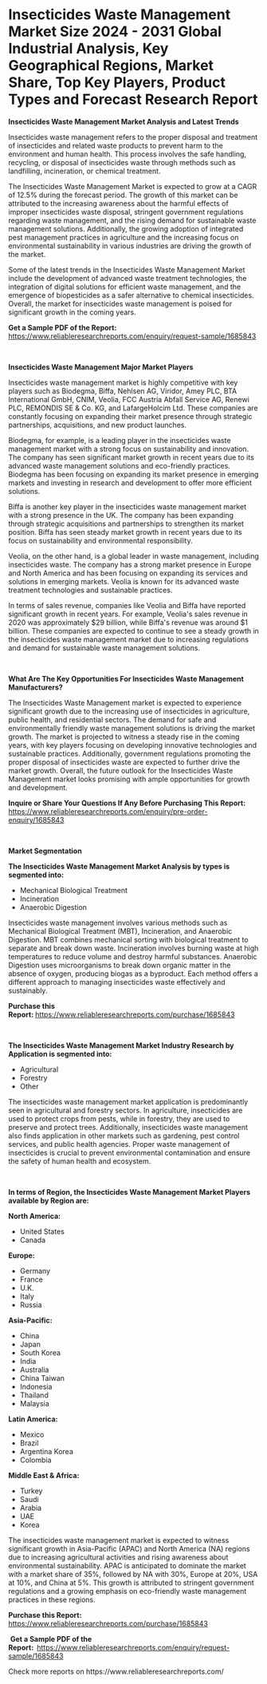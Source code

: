 <p><h1>Insecticides Waste Management Market Size 2024 - 2031 Global Industrial Analysis, Key Geographical Regions, Market Share, Top Key Players, Product Types and Forecast Research Report</h1></p><p><strong>Insecticides Waste Management Market Analysis and Latest Trends</strong></p>
<p><p>Insecticides waste management refers to the proper disposal and treatment of insecticides and related waste products to prevent harm to the environment and human health. This process involves the safe handling, recycling, or disposal of insecticides waste through methods such as landfilling, incineration, or chemical treatment.</p><p>The Insecticides Waste Management Market is expected to grow at a CAGR of 12.5% during the forecast period. The growth of this market can be attributed to the increasing awareness about the harmful effects of improper insecticides waste disposal, stringent government regulations regarding waste management, and the rising demand for sustainable waste management solutions. Additionally, the growing adoption of integrated pest management practices in agriculture and the increasing focus on environmental sustainability in various industries are driving the growth of the market.</p><p>Some of the latest trends in the Insecticides Waste Management Market include the development of advanced waste treatment technologies, the integration of digital solutions for efficient waste management, and the emergence of biopesticides as a safer alternative to chemical insecticides. Overall, the market for insecticides waste management is poised for significant growth in the coming years.</p></p>
<p><strong>Get a Sample PDF of the Report:&nbsp;</strong> <a href="https://www.reliableresearchreports.com/enquiry/request-sample/1685843">https://www.reliableresearchreports.com/enquiry/request-sample/1685843</a></p>
<p>&nbsp;</p>
<p><strong>Insecticides Waste Management Major Market Players</strong></p>
<p><p>Insecticides waste management market is highly competitive with key players such as Biodegma, Biffa, Nehlsen AG, Viridor, Amey PLC, BTA International GmbH, CNIM, Veolia, FCC Austria Abfall Service AG, Renewi PLC, REMONDIS SE & Co. KG, and LafargeHolcim Ltd. These companies are constantly focusing on expanding their market presence through strategic partnerships, acquisitions, and new product launches.</p><p>Biodegma, for example, is a leading player in the insecticides waste management market with a strong focus on sustainability and innovation. The company has seen significant market growth in recent years due to its advanced waste management solutions and eco-friendly practices. Biodegma has been focusing on expanding its market presence in emerging markets and investing in research and development to offer more efficient solutions.</p><p>Biffa is another key player in the insecticides waste management market with a strong presence in the UK. The company has been expanding through strategic acquisitions and partnerships to strengthen its market position. Biffa has seen steady market growth in recent years due to its focus on sustainability and environmental responsibility.</p><p>Veolia, on the other hand, is a global leader in waste management, including insecticides waste. The company has a strong market presence in Europe and North America and has been focusing on expanding its services and solutions in emerging markets. Veolia is known for its advanced waste treatment technologies and sustainable practices.</p><p>In terms of sales revenue, companies like Veolia and Biffa have reported significant growth in recent years. For example, Veolia's sales revenue in 2020 was approximately $29 billion, while Biffa's revenue was around $1 billion. These companies are expected to continue to see a steady growth in the insecticides waste management market due to increasing regulations and demand for sustainable waste management solutions.</p></p>
<p>&nbsp;</p>
<p><strong>What Are The Key Opportunities For Insecticides Waste Management Manufacturers?</strong></p>
<p><p>The Insecticides Waste Management market is expected to experience significant growth due to the increasing use of insecticides in agriculture, public health, and residential sectors. The demand for safe and environmentally friendly waste management solutions is driving the market growth. The market is projected to witness a steady rise in the coming years, with key players focusing on developing innovative technologies and sustainable practices. Additionally, government regulations promoting the proper disposal of insecticides waste are expected to further drive the market growth. Overall, the future outlook for the Insecticides Waste Management market looks promising with ample opportunities for growth and development.</p></p>
<p><strong>Inquire or Share Your Questions If Any Before Purchasing This Report:</strong> <a href="https://www.reliableresearchreports.com/enquiry/pre-order-enquiry/1685843">https://www.reliableresearchreports.com/enquiry/pre-order-enquiry/1685843</a></p>
<p>&nbsp;</p>
<p><strong>Market Segmentation</strong></p>
<p><strong>The Insecticides Waste Management Market Analysis by types is segmented into:</strong></p>
<p><ul><li>Mechanical Biological Treatment</li><li>Incineration</li><li>Anaerobic Digestion</li></ul></p>
<p><p>Insecticides waste management involves various methods such as Mechanical Biological Treatment (MBT), Incineration, and Anaerobic Digestion. MBT combines mechanical sorting with biological treatment to separate and break down waste. Incineration involves burning waste at high temperatures to reduce volume and destroy harmful substances. Anaerobic Digestion uses microorganisms to break down organic matter in the absence of oxygen, producing biogas as a byproduct. Each method offers a different approach to managing insecticides waste effectively and sustainably.</p></p>
<p><strong>Purchase this Report:&nbsp;</strong><a href="https://www.reliableresearchreports.com/purchase/1685843">https://www.reliableresearchreports.com/purchase/1685843</a></p>
<p>&nbsp;</p>
<p><strong>The Insecticides Waste Management Market Industry Research by Application is segmented into:</strong></p>
<p><ul><li>Agricultural</li><li>Forestry</li><li>Other</li></ul></p>
<p><p>The insecticides waste management market application is predominantly seen in agricultural and forestry sectors. In agriculture, insecticides are used to protect crops from pests, while in forestry, they are used to preserve and protect trees. Additionally, insecticides waste management also finds application in other markets such as gardening, pest control services, and public health agencies. Proper waste management of insecticides is crucial to prevent environmental contamination and ensure the safety of human health and ecosystem.</p></p>
<p>&nbsp;</p>
<p><strong>In terms of Region, the Insecticides Waste Management Market Players available by Region are:</strong></p>
<p>
    <p> <strong> North America: </strong>
        <ul>
            <li>United States</li>
            <li>Canada</li>
        </ul>
        </p> 
    <p> <strong> Europe: </strong>
        <ul>
            <li>Germany</li>
            <li>France</li>
            <li>U.K.</li>
            <li>Italy</li>
            <li>Russia</li>
        </ul>
        </p> 
    <p> <strong> Asia-Pacific: </strong>
        <ul>
            <li>China</li>
            <li>Japan</li>
            <li>South Korea</li>
            <li>India</li>
            <li>Australia</li>
            <li>China Taiwan</li>
            <li>Indonesia</li>
            <li>Thailand</li>
            <li>Malaysia</li>
        </ul>
        </p> 
    <p> <strong> Latin America: </strong>
        <ul>
            <li>Mexico</li>
            <li>Brazil</li>
            <li>Argentina Korea</li>
            <li>Colombia</li>
        </ul>
        </p> 
    <p> <strong> Middle East & Africa: </strong>
        <ul>
            <li>Turkey</li>
            <li>Saudi</li>
            <li>Arabia</li>
            <li>UAE</li>
            <li>Korea</li>
        </ul>
    </p>
    </p>
<p><p>The insecticides waste management market is expected to witness significant growth in Asia-Pacific (APAC) and North America (NA) regions due to increasing agricultural activities and rising awareness about environmental sustainability. APAC is anticipated to dominate the market with a market share of 35%, followed by NA with 30%, Europe at 20%, USA at 10%, and China at 5%. This growth is attributed to stringent government regulations and a growing emphasis on eco-friendly waste management practices in these regions.</p></p>
<p><strong>Purchase this Report: </strong><a href="https://www.reliableresearchreports.com/purchase/1685843">https://www.reliableresearchreports.com/purchase/1685843</a></p>
<p>&nbsp;<strong>Get a Sample PDF of the Report:&nbsp;&nbsp;</strong><a href="https://www.reliableresearchreports.com/enquiry/request-sample/1685843">https://www.reliableresearchreports.com/enquiry/request-sample/1685843</a></p>
<p><strong></strong></p>
<p>Check more reports on https://www.reliableresearchreports.com/</p>